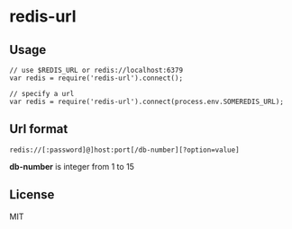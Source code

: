 # redis-url

## Usage

    // use $REDIS_URL or redis://localhost:6379
    var redis = require('redis-url').connect();

    // specify a url
    var redis = require('redis-url').connect(process.env.SOMEREDIS_URL);

## Url format

    redis://[:password]@]host:port[/db-number][?option=value]
**db-number** is integer from 1 to 15

## License

MIT
